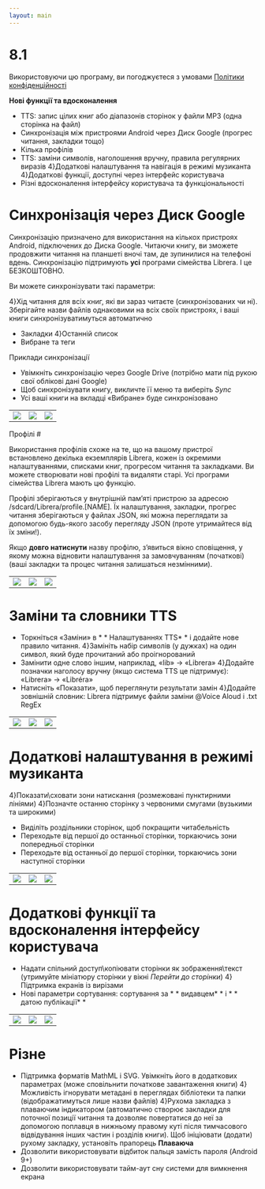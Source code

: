 ```yaml
---
layout: main
---
```


# 8.1

Використовуючи цю програму, ви погоджуєтеся з умовами [Політики конфіденційності](/PrivacyPolicy/uk)

**Нові функції та вдосконалення**

* TTS: запис цілих книг або діапазонів сторінок у файли MP3 (одна сторінка на файл)
* Синхронізація між пристроями Android через Диск Google (прогрес читання, закладки тощо)
* Кілька профілів
* TTS: заміни символів, наголошення вручну, правила регулярних виразів
4}Додаткові налаштування та навігація в режимі музиканта
4}Додаткові функції, доступні через інтерфейс користувача
* Різні вдосконалення інтерфейсу користувача та функціональності

# Синхронізація через Диск Google

Синхронізацію призначено для використання на кількох пристроях Android, підключених до Диска Google. Читаючи книгу, ви зможете продовжити читання на планшеті вночі там, де зупинилися на телефоні вдень. Синхронізацію підтримують **усі** програми сімейства Librera. І це БЕЗКОШТОВНО.

Ви можете синхронізувати такі параметри:

4}Хід читання для всіх книг, які ви зараз читаєте (синхронізованих чи ні). Зберігайте назви файлів однаковими на всіх своїх пристроях, і ваші книги синхронізуватимуться автоматично
* Закладки
4}Останній список
* Вибране та теги

Приклади синхронізації

* Увімкніть синхронізацію через Google Drive (потрібно мати під рукою свої облікові дані Google)
* Щоб синхронізувати книгу, викличте її меню та виберіть _Sync_
* Усі ваші книги на вкладці «Вибране» буде синхронізовано

||||
|-|-|-|
|![](1.png)|![](3.png)|![](2.png)|
 
 
Профілі #

Використання профілів схоже на те, що на вашому пристрої встановлено декілька екземплярів Librera, кожен із окремими налаштуваннями, списками книг, прогресом читання та закладками. Ви можете створювати нові профілі та видаляти старі. Усі програми сімейства Librera мають цю функцію.

Профілі зберігаються у внутрішній пам’яті пристрою за адресою /sdcard/Librera/profile.[NAME]. Їх налаштування, закладки, прогрес читання зберігаються у файлах JSON, які можна переглядати за допомогою будь-якого засобу перегляду JSON (проте утримайтеся від їх зміни!).

Якщо **довго натиснути** назву профілю, з’явиться вікно сповіщення, у якому можна відновити налаштування за замовчуванням (початкові) (ваші закладки та процес читання залишаться незмінними).

||||
|-|-|-|
|![](4.png)|![](5.png)|![](6.png)|

# Заміни та словники TTS

* Торкніться «Заміни» в * * Налаштуваннях TTS* *  і додайте нове правило читання.
4}Замініть набір символів (у дужках) на один символ, який буде прочитаний або проігнорований
* Замінити одне слово іншим, наприклад, «lib» -&gt; «Librera»
4}Додайте позначки наголосу вручну (якщо система TTS це підтримує): «Librera» -&gt; «Libréra»
* Натисніть «Показати», щоб переглянути результати замін
4}Додайте зовнішній словник: Librera підтримує файли заміни @Voice Aloud і .txt RegEx

||||
|-|-|-|
|![](7.png)|![](8.png)|![](9.png)|

# Додаткові налаштування в режимі музиканта

4}Показати\сховати зони натискання (розмежовані пунктирними лініями)
4}Позначте останню сторінку з червоними смугами (вузькими та широкими)
* Виділіть роздільники сторінок, щоб покращити читабельність
* Переходьте від першої до останньої сторінки, торкаючись зони попередньої сторінки
* Переходьте від останньої до першої сторінки, торкаючись зони наступної сторінки

||||
|-|-|-|
|![](10.png)|![](11.png)|![](12.png)|

# Додаткові функції та вдосконалення інтерфейсу користувача

* Надати спільний доступ\копіювати сторінки як зображення\текст (утримуйте мініатюру сторінки у вікні _Перейти до сторінки_)
4}Підтримка екранів із вирізами
* Нові параметри сортування: сортування за * * видавцем* *  і * * датою публікації* * 

||||
|-|-|-|
|![](13.png)|![](14.png)|![](15.png)|

# Різне

* Підтримка форматів MathML і SVG. Увімкніть його в додаткових параметрах (може сповільнити початкове завантаження книги)
4}Можливість ігнорувати метадані в переглядах бібліотеки та папки (відображатимуться лише назви файлів)
4}Рухома закладка з плаваючим індикатором (автоматично створює закладки для поточної позиції читання та дозволяє повертатися до неї за допомогою поплавця в нижньому правому куті після тимчасового відвідування інших частин і розділів книги). Щоб ініціювати (додати) рухому закладку, установіть прапорець **Плаваюча**
* Дозволити використовувати відбиток пальця замість пароля (Android 9+)
* Дозволити використовувати тайм-аут сну системи для вимкнення екрана



